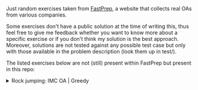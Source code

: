 Just random exercises taken from [FastPrep](https://www.fastprep.io/dashboard/problems), a website that collects real OAs from various companies. 

Some exercises don't have a public solution at the time of writing this, thus feel free to give me feedback whether you want to know more about a specific exercise or if you don't think my solution is the best approach. Moreover, solutions are not tested against any possible test case but only with those available in the problem description (look them up in test/).

The listed exercises below are not (still) present within FastPrep but present in this repo:
<details>
<summary>Rock jumping: IMC OA | Greedy </summary>
  
You need to cross a river by jumping on rocks, and some rocks may get submerged as water rises. Each rock has a height, 
and the water level starts to rise after you make your first jump. The goal is to determine the maximum water level such
that you can still jump across the river without exceeding the maximum jump distance (maxJump) and total energy (maxEnergy).
        
Return urn 10^9 if it's always possible, -1 if it's never possible or the maximum water level.
        
Constraints:
1. You can jump a maximum of maxJump distance at once.
2.	The total energy used in your jumps cannot exceed maxEnergy. The energy to jump between two positions is 
    equal to the square of the distance.
3.	A rock is submerged if the water level is greater than its height, making it unusable for jumps.

Inputs:
1. width: The width of the river (distance from x = 0, where you start, x = width).
2. numRocks: Number of rocks in the river.
3. maxJump: Maximum jump distance.
4. maxEnergy: Maximum total energy you can use.
5. Two arrays: x: The x-coordinates of the rocks; height: The height of each rock (in non-decreasing order)
</details>
    